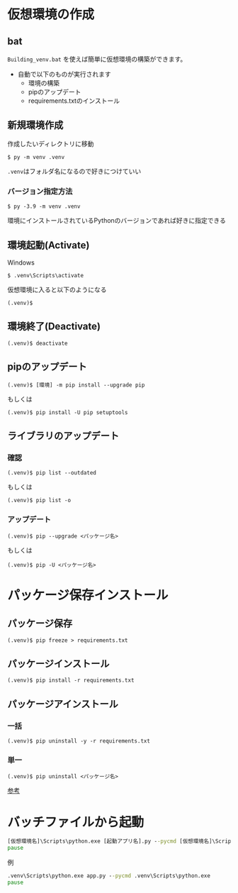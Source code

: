 # 仮想環境の作成

## bat
`Building_venv.bat` を使えば簡単に仮想環境の構築ができます。

- 自動で以下のものが実行されます
  - 環境の構築
  - pipのアップデート
  - requirements.txtのインストール



## 新規環境作成

作成したいディレクトリに移動

```
$ py -m venv .venv
```

`.venv`はフォルダ名になるので好きにつけていい

### バージョン指定方法

```
$ py -3.9 -m venv .venv
```

環境にインストールされているPythonのバージョンであれば好きに指定できる

## 環境起動(Activate)

Windows
```
$ .venv\Scripts\activate
```

仮想環境に入ると以下のようになる

```
(.venv)$
```

## 環境終了(Deactivate)

```
(.venv)$ deactivate
```

## pipのアップデート
```
(.venv)$ [環境] -m pip install --upgrade pip
```
もしくは

```
(.venv)$ pip install -U pip setuptools
```

## ライブラリのアップデート

### 確認
```
(.venv)$ pip list --outdated
```
もしくは

```
(.venv)$ pip list -o
```

### アップデート
```
(.venv)$ pip --upgrade <パッケージ名>
```
もしくは

```
(.venv)$ pip -U <パッケージ名>
```

# パッケージ保存インストール

## パッケージ保存

```
(.venv)$ pip freeze > requirements.txt
```

## パッケージインストール
```
(.venv)$ pip install -r requirements.txt
```

## パッケージアインストール

### 一括
```
(.venv)$ pip uninstall -y -r requirements.txt
```

### 単一

```
(.venv)$ pip uninstall <パッケージ名>
```

[参考](https://www.python.jp/install/windows/venv.html)

# バッチファイルから起動

```bat
[仮想環境名]\Scripts\python.exe [起動アプリ名].py --pycmd [仮想環境名]\Scripts\python.exe
pause
```

例
```bat
.venv\Scripts\python.exe app.py --pycmd .venv\Scripts\python.exe
pause
```
